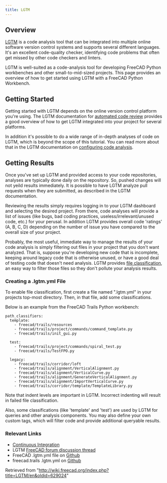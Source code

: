 ```yaml
---
title: LGTM
---
```

## Overview

[LGTM](https://www.lgtm.com) is a code analysis tool that can be integrated into multiple online software version control systems and supports several different languages. It's an excellent code-quality checker, identifying code problems that often get missed by other code checkers and linters.

LGTM is well-suited as a code-analysis tool for developing FreeCAD Python workbenches and other small-to-mid-sized projects. This page provides an overview of how to get started using LGTM with a FreeCAD Python Workbench.

## Getting Started

Getting started with LGTM depends on the online version control platform you're using. The LGTM documentation for [automated code review](https://lgtm.com/help/lgtm/about-automated-code-review) provides a good overview of how to get LGTM integrated into your project for several platforms.

In addition it's possible to do a wide range of in-depth analyses of code on LGTM, which is beyond the scope of this tutorial. You can read more about that in the LGTM documentation on [configuring code analysis](https://lgtm.com/help/lgtm/configuring-lgtm-analysis-project).

## Getting Results

Once you've set up LGTM and provided access to your code repositories, analyses are typically done daily on the repository. So, pushed changes will not yeild results immediately. It is possible to have LGTM analyze pull requests when they are submitted, as described in the LGTM documentation.

Reviewing the results simply requires logging in to your LGTM dashboard and selecting the desired project. From there, code analyses will provide a list of issues (like bugs, bad coding practices, useless/irrelevant/unused code, etc.) for your perusal. In addition LGTM provides overall code 'ratings' (A, B, C, D) depending on the number of issue you have compared to the overall size of your project.

Probably, the most useful, immediate way to manage the results of your code analysis is simply filtering out files in your project that you don't want analyzed. That is, suppose you're developing new code that is incomplete, keeping around legacy code that is otherwise unused, or have a good deal of testing code that doesn't need analysis. LGTM provides [file classification](https://lgtm.com/help/lgtm/file-classification), an easy way to filter those files so they don't pollute your analysis results.

### Creating a .lgtm.yml File

To enable file classification, first create a file named ".lgtm.yml" in your projects top-most directory. Then, in that file, add some classifications.

Below is an example from the FreeCAD Trails Python workbench:

```
path_classifiers:
  template:
    - freecad/trails/resources
    - freecad/trails/project/commands/command_template.py
    - freecad/trails/init_gui.py
 
  test:
    - freecad/trails/project/commands/spiral_test.py
    - freecad/trails/TestFPO.py
 
  legacy:
    - freecad/trails/corridor/loft
    - freecad/trails/alignment/VerticalAlignment.py
    - freecad/trails/alignment/VerticalCurve.py
    - freecad/trails/alignment/GenerateVerticalAlignment.py
    - freecad/trails/alignment/ImportVerticalCurve.py
    - freecad/trails/corridor/template/TemplateLibrary.py

```

Note that indent levels are important in LGTM. Incorrect indenting will result in failed file classification.

Also, some classifications (like 'template' and 'test') are used by LGTM for queries and other analysis components. You may also define your own custom tags, which will filter code and provide additional queryable results.

### Relevant Links

* [Continuous Integration](/Continuous_Integration "Continuous Integration")
* LGTM [FreeCAD forum discussion thread](https://www.forum.freecadweb.org/viewtopic.php?f=10&t=40228)
* FreeCAD .lgtm.yml file on [Github](https://github.com/FreeCAD/FreeCAD/blob/master/lgtm.yml)
* freecad.trails .lgtm.yml on [Github](https://github.com/joelgraff/freecad.trails/blob/dev/.lgtm.yml)

Retrieved from "<http://wiki.freecad.org/index.php?title=LGTM/en&oldid=629024>"
